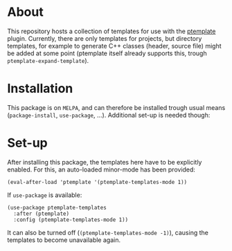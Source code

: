 # About

This repository hosts a collection of templates for use with the
[ptemplate](https://github.com/nbfalcon/ptemplate) plugin. Currently, there are
only templates for projects, but directory templates, for example to generate
C++ classes (header, source file) might be added at some point (ptemplate itself
already supports this, trough `ptemplate-expand-template`).

# Installation

This package is on `MELPA`, and can therefore be installed trough usual means
(`package-install`, `use-package`, …). Additional set-up is needed though:

# Set-up

After installing this package, the templates here have to be explicitly enabled.
For this, an auto-loaded minor-mode has been provided:

``` emacs-lisp
(eval-after-load 'ptemplate '(ptemplate-templates-mode 1))
```

If `use-package` is available:

``` emacs-lisp
(use-package ptemplate-templates
  :after (ptemplate)
  :config (ptemplate-templates-mode 1))
```

It can also be turned off (`(ptemplate-templates-mode -1)`), causing the
templates to become unavailable again.
